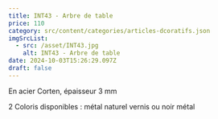 ```yaml
---
title: INT43 - Arbre de table
price: 110
category: src/content/categories/articles-dcoratifs.json
imgSrcList:
  - src: /asset/INT43.jpg
    alt: INT43 - Arbre de table
date: 2024-10-03T15:26:29.097Z
draft: false
---
```


En acier Corten, épaisseur 3 mm

2 Coloris disponibles : métal naturel vernis ou noir métal
